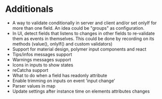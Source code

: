 # Additionals

- A way to validate conditionally in server and client and/or set onlyIf
  for more than one field. An idea could be "groups" as configuration.
- In UI, detect fields that listens to changes in other fields to re-validate
  them as events in themselves. This could be done by recording on its methods (value(),
  onlyIf() and custom validators)
- Support for material design, polymer input components and react
- Tips/infos messages support
- Warnings messages support
- Icons in inputs to show states
- reCatcha support
- What to do when a field has readonly attribute
- Enable trimming on inputs on event 'input change'
- Parser values in map
- Update settings after instance time on elements attributes changes
